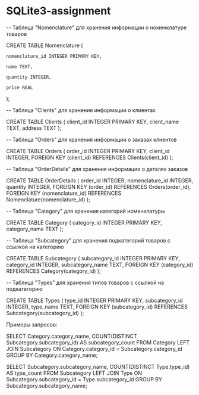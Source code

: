 # SQLite3-assignment

-- Таблица "Nomenclature" для хранения информации о номенклатуре товаров



CREATE TABLE Nomenclature (

    nomenclature_id INTEGER PRIMARY KEY,

    name TEXT,
    
    quantity INTEGER,
    
    price REAL
    
);


-- Таблица "Clients" для хранения информации о клиентах


CREATE TABLE Clients (
    client_id INTEGER PRIMARY KEY,
    client_name TEXT,
    address TEXT
);

-- Таблица "Orders" для хранения информации о заказах клиентов

CREATE TABLE Orders (
    order_id INTEGER PRIMARY KEY,
    client_id INTEGER,
    FOREIGN KEY (client_id) REFERENCES Clients(client_id)
);

-- Таблица "OrderDetails" для хранения информации о деталях заказов

CREATE TABLE OrderDetails (
    order_id INTEGER,
    nomenclature_id INTEGER,
    quantity INTEGER,
    FOREIGN KEY (order_id) REFERENCES Orders(order_id),
    FOREIGN KEY (nomenclature_id) REFERENCES Nomenclature(nomenclature_id)
);

-- Таблица "Category" для хранения категорий номенклатуры

CREATE TABLE Category (
    category_id INTEGER PRIMARY KEY,
    category_name TEXT
);

-- Таблица "Subcategory" для хранения подкатегорий товаров с ссылкой на категорию

CREATE TABLE Subcategory (
    subcategory_id INTEGER PRIMARY KEY,
    category_id INTEGER,
    subcategory_name TEXT,
    FOREIGN KEY (category_id) REFERENCES Category(category_id)
);

-- Таблица "Types" для хранения типов товаров с ссылкой на подкатегорию

CREATE TABLE Types (
    type_id INTEGER PRIMARY KEY,
    subcategory_id INTEGER,
    type_name TEXT,
    FOREIGN KEY (subcategory_id) REFERENCES Subcategory(subcategory_id)
);


Примеры запросов:

SELECT Category.category_name, COUNT(DISTINCT Subcategory.subcategory_id) AS subcategory_count
FROM Category
LEFT JOIN Subcategory ON Category.category_id = Subcategory.category_id
GROUP BY Category.category_name;


SELECT Subcategory.subcategory_name, COUNT(DISTINCT Type.type_id) AS type_count
FROM Subcategory
LEFT JOIN Type ON Subcategory.subcategory_id = Type.subcategory_id
GROUP BY Subcategory.subcategory_name;

